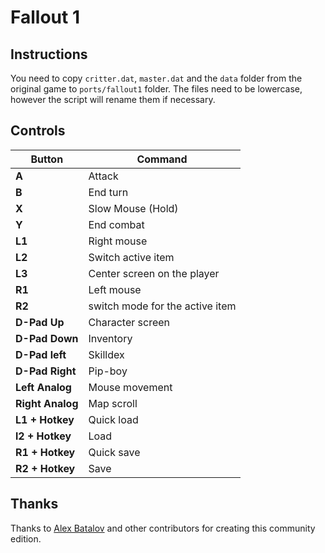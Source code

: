 # Fallout 1

## Instructions

You need to copy `critter.dat`, `master.dat` and the `data` folder from the original game to `ports/fallout1` folder. The files need to be lowercase, however the script will rename them if necessary.


## Controls
| Button            | Command                           |
|-------------------|-----------------------------------|
| **A**             | Attack                            |
| **B**             | End turn                          |
| **X**             | Slow Mouse (Hold)                 |
| **Y**             | End combat                        |
| **L1**            | Right mouse                       |
| **L2**            | Switch active item                |
| **L3**            | Center screen on the player       |
| **R1**            | Left mouse                        |
| **R2**            | switch mode for the active item   |
| **D-Pad Up**      | Character screen                  |
| **D-Pad Down**    | Inventory                         |
| **D-Pad left**    | Skilldex                          |
| **D-Pad Right**   | Pip-boy                           |
| **Left Analog**   | Mouse movement                    |
| **Right Analog**  | Map scroll                        |
| **L1 + Hotkey**   | Quick load                        |
| **l2 + Hotkey**   | Load                              |
| **R1 + Hotkey**   | Quick save                        |
| **R2 + Hotkey**   | Save                              |


## Thanks
Thanks to [Alex Batalov](https://github.com/alexbatalov/fallout1-ce) and other contributors for creating this community edition.
